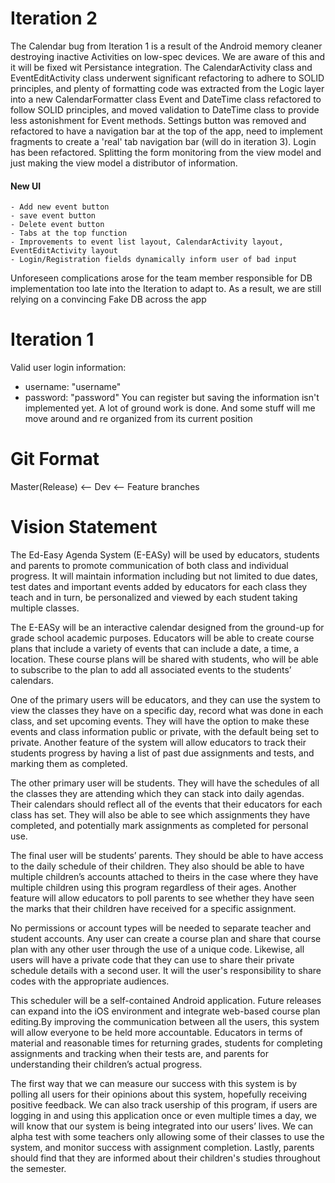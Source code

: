 # Iteration 2

The Calendar bug from Iteration 1 is a result of the Android memory cleaner destroying inactive Activities on low-spec devices. We are aware of this and it will be fixed wit Persistance integration.
The CalendarActivity class and EventEditActivity class underwent significant refactoring to adhere to SOLID principles, and plenty of formatting code was extracted from the Logic layer into a new CalendarFormatter class
Event and DateTime class refactored to follow SOLID principles, and moved validation to DateTime class to provide less astonishment for Event methods.
Settings button was removed and refactored to have a navigation bar at the top of the app, need to implement fragments to create a 'real' tab navigation bar (will do in iteration 3).
Login has been refactored. Splitting the form monitoring from the view model and just making the view model a distributor of information.
#### New UI
    - Add new event button
    - save event button
    - Delete event button
    - Tabs at the top function
    - Improvements to event list layout, CalendarActivity layout, EventEditActivity layout
    - Login/Registration fields dynamically inform user of bad input

Unforeseen complications arose for the team member responsible for DB implementation too late into the Iteration to adapt to. As a result, we are still relying on a convincing Fake DB across the app

# Iteration 1
Valid user login information:
- username: "username"
- password: "password"
You can register but saving the information isn't implemented yet.
A lot of ground work is done. And some stuff will me move around and re organized from its current position

# Git Format
Master(Release) <-- Dev <-- Feature branches

# Vision Statement
The Ed-Easy Agenda System (E-EASy) will be used by educators, students and parents to promote communication of both class and individual progress. It will maintain information including but not limited to due dates, test dates and important events added by educators for each class they teach and in turn, be personalized and viewed by each student taking multiple classes.
 
The E-EASy will be an interactive calendar designed from the ground-up for grade school academic purposes. Educators will be able to create course plans that include a variety of events that can include a date, a time, a location. These course plans will be shared with students, who will be able to subscribe to the plan to add all associated events to the students’ calendars. 

One of the primary users will be educators, and they can use the system to view the classes they have on a specific day, record what was done in each class, and set upcoming events. They will have the option to make these events and class information public or private, with the default being set to private. Another feature of the system will allow educators to track their students progress by having a list of past due assignments and tests, and marking them as completed.
 
The other primary user will be students. They will have the schedules of all the classes they are attending which they can stack into daily agendas. Their calendars should reflect all of the events that their educators for each class has set. They will also be able to see which assignments they have completed, and potentially mark assignments as completed for personal use.
 
The final user will be students’ parents. They should be able to have access to the daily schedule of their children.  They also should be able to have multiple children’s accounts attached to theirs in the case where they have multiple children using this program regardless of their ages. Another feature will allow educators to poll parents to see whether they have seen the marks that their children have received for a specific assignment.
 
No permissions or account types will be needed to separate teacher and student accounts. Any user can create a course plan and share that course plan with any other user through the use of a unique code. Likewise, all users will have a private code that they can use to share their private schedule details with a second user. It will the user's responsibility to share codes with the appropriate audiences.

This scheduler will be a self-contained Android application. Future releases can expand into the iOS environment and integrate web-based course plan editing.By improving the communication between all the users, this system will allow everyone to be held more accountable. Educators in terms of material and reasonable times for returning grades, students for completing assignments and tracking when their tests are, and parents for understanding their children’s actual progress.
 
The first way that we can measure our success with this system is by polling all users for their opinions about this system, hopefully receiving positive feedback. We can also track usership of this program, if users are logging in and using this application once or even multiple times a day, we will know that our system is being integrated into our users’ lives. We can alpha test with some teachers only allowing some of their classes to use the system, and monitor success with assignment completion. Lastly, parents should find that they are informed about their children's studies throughout the semester.
